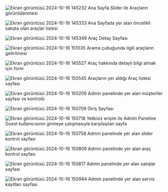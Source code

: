 ![Ekran görüntüsü 2024-10-16 145232](https://github.com/user-attachments/assets/d60f9f75-bbba-4447-9a2a-4222af0102ee)
                    Ana Sayfa Slider ile Araçların görüntülenmesi

 ![Ekran görüntüsü 2024-10-16 145333](https://github.com/user-attachments/assets/f0cf66bd-ae13-41d9-a802-198fb89acca5)
                  Ana Sayfada yer alan öncelikli satışta olan araçlar listesi
 
![Ekran görüntüsü 2024-10-16 145349](https://github.com/user-attachments/assets/60bd6cbc-1366-40fc-b9b7-c1634cab69c4)
                  Araç Detay Sayfası 

![Ekran görüntüsü 2024-10-16 151035](https://github.com/user-attachments/assets/92a5c815-f442-45bb-966b-662ed2a0d761)
Arama çubuğunda ilgili araçların getirilmesi

![Ekran görüntüsü 2024-10-16 145527](https://github.com/user-attachments/assets/8ad90829-f725-4a2f-85ff-183c911770be)
Araç hakkında detaylı bilgi almak için form

![Ekran görüntüsü 2024-10-16 150545](https://github.com/user-attachments/assets/a9f35c7d-ad13-4b22-8a79-fbb661ffeb19)
Araçların yer aldığı Araç listesi sayfası

![Ekran görüntüsü 2024-10-16 150209](https://github.com/user-attachments/assets/9a80e0c8-5026-4078-80cb-7825b4ae7388)
Admin panelinde yer alan müşteriler sayfası ve kontrolü

![Ekran görüntüsü 2024-10-16 150709](https://github.com/user-attachments/assets/116118f7-8a02-4d41-9660-91990f70c7d4)
Giriş Sayfası

![Ekran görüntüsü 2024-10-16 150718](https://github.com/user-attachments/assets/84564755-5554-4136-85d5-a6daba48e9ae)
Yetkisiz erişim ile Admin Paneline Guest kullanıcısının girmeye çalışmasıyla karşılaşılan sayfa

![Ekran görüntüsü 2024-10-16 150758](https://github.com/user-attachments/assets/010235db-5201-44ac-a2cd-8af31763b9b5)
Admin panelinde yer alan slider kontrol sayfası

![Ekran görüntüsü 2024-10-16 150809](https://github.com/user-attachments/assets/b215d78b-d68c-4b31-9c2e-9f597ba28655)
Admin panelinde yer alan araç kontrol sayfası

![Ekran görüntüsü 2024-10-16 150817](https://github.com/user-attachments/assets/2a5cf6bd-b1d5-4f55-9a33-0e5bdf4e7a88)
Admin panelinde yer alan satışlar sayfası

![Ekran görüntüsü 2024-10-16 150944](https://github.com/user-attachments/assets/e8b026e2-279f-49af-b517-af9428a47b66)
Admin panelinde yer alan servis kayıtları sayfası







